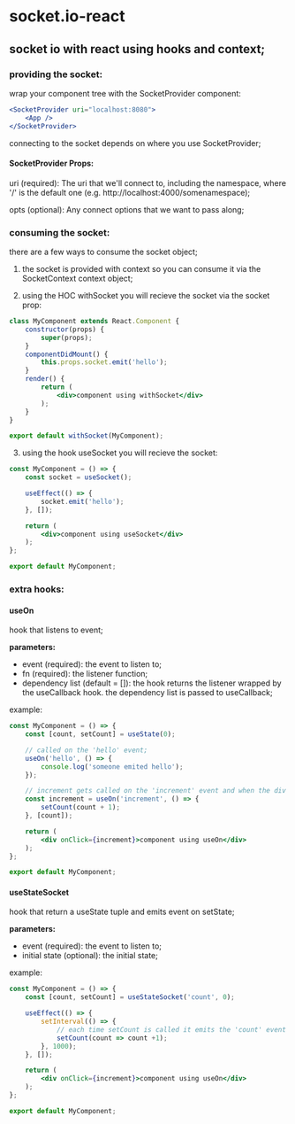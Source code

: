# socket.io-react

## socket io with react using hooks and context;

### providing the socket:

wrap your component tree with the SocketProvider component:

```jsx
<SocketProvider uri="localhost:8080">
    <App />
</SocketProvider>
```

connecting to the socket depends on where you use SocketProvider;

#### SocketProvider Props: 

uri (required): The uri that we'll connect to, including the namespace, where '/' is the default one (e.g. http://localhost:4000/somenamespace);

opts (optional): Any connect options that we want to pass along;


### consuming the socket:

there are a few ways to consume the socket object;

1. the socket is provided with context so you can consume it via the SocketContext context object;

2. using the HOC withSocket you will recieve the socket via the socket prop:
``` jsx
class MyComponent extends React.Component {
    constructor(props) {
        super(props);
    }
    componentDidMount() {
        this.props.socket.emit('hello');
    }
    render() {
        return (
            <div>component using withSocket</div>
        );
    }
}

export default withSocket(MyComponent);
```

3. using the hook useSocket you will recieve the socket:
``` jsx
const MyComponent = () => {
    const socket = useSocket();

    useEffect(() => {
        socket.emit('hello');
    }, []);

    return (
        <div>component using useSocket</div>
    );
};

export default MyComponent;
```


### extra hooks:

#### useOn

hook that listens to event;

__parameters:__

* event (required): the event to listen to;
* fn (required): the listener function;
* dependency list (default = []): the hook returns the listener wrapped by the useCallback hook. the dependency list is passed to useCallback;

example: 
``` jsx
const MyComponent = () => {
    const [count, setCount] = useState(0);

    // called on the 'hello' event;
    useOn('hello', () => {
        console.log('someone emited hello');
    });

    // increment gets called on the 'increment' event and when the div is clicked;
    const increment = useOn('increment', () => {
        setCount(count + 1);
    }, [count]);

    return (
        <div onClick={increment}>component using useOn</div>
    );
};

export default MyComponent;
```

#### useStateSocket

hook that return a useState tuple and emits event on setState;

__parameters:__

* event (required): the event to listen to;
* initial state (optional): the initial state;

example: 
``` jsx
const MyComponent = () => {
    const [count, setCount] = useStateSocket('count', 0);

    useEffect(() => {
        setInterval(() => {
            // each time setCount is called it emits the 'count' event with the next state;
            setCount(count => count +1);
        }, 1000);
    }, []);

    return (
        <div onClick={increment}>component using useOn</div>
    );
};

export default MyComponent;
```